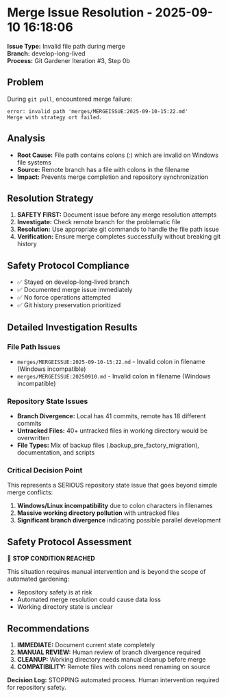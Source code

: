 # Merge Issue Resolution - 2025-09-10 16:18:06

**Issue Type:** Invalid file path during merge  
**Branch:** develop-long-lived  
**Process:** Git Gardener Iteration #3, Step 0b  

## Problem
During `git pull`, encountered merge failure:
```
error: invalid path 'merges/MERGEISSUE:2025-09-10-15:22.md'
Merge with strategy ort failed.
```

## Analysis
- **Root Cause:** File path contains colons (:) which are invalid on Windows file systems
- **Source:** Remote branch has a file with colons in the filename
- **Impact:** Prevents merge completion and repository synchronization

## Resolution Strategy
1. **SAFETY FIRST:** Document issue before any merge resolution attempts
2. **Investigate:** Check remote branch for the problematic file
3. **Resolution:** Use appropriate git commands to handle the file path issue
4. **Verification:** Ensure merge completes successfully without breaking git history

## Safety Protocol Compliance
- ✅ Stayed on develop-long-lived branch
- ✅ Documented merge issue immediately
- ✅ No force operations attempted
- ✅ Git history preservation prioritized

## Detailed Investigation Results

### File Path Issues
- `merges/MERGEISSUE:2025-09-10-15:22.md` - Invalid colon in filename (Windows incompatible)
- `merges/MERGEISSUE:20250910.md` - Invalid colon in filename (Windows incompatible)

### Repository State Issues
- **Branch Divergence:** Local has 41 commits, remote has 18 different commits
- **Untracked Files:** 40+ untracked files in working directory would be overwritten
- **File Types:** Mix of backup files (.backup_pre_factory_migration), documentation, and scripts

### Critical Decision Point
This represents a SERIOUS repository state issue that goes beyond simple merge conflicts:
1. **Windows/Linux incompatibility** due to colon characters in filenames
2. **Massive working directory pollution** with untracked files
3. **Significant branch divergence** indicating possible parallel development

## Safety Protocol Assessment
🚨 **STOP CONDITION REACHED**

This situation requires manual intervention and is beyond the scope of automated gardening:
- Repository safety is at risk
- Automated merge resolution could cause data loss
- Working directory state is unclear

## Recommendations
1. **IMMEDIATE:** Document current state completely
2. **MANUAL REVIEW:** Human review of branch divergence required
3. **CLEANUP:** Working directory needs manual cleanup before merge
4. **COMPATIBILITY:** Remote files with colons need renaming on source

**Decision Log:** STOPPING automated process. Human intervention required for repository safety.